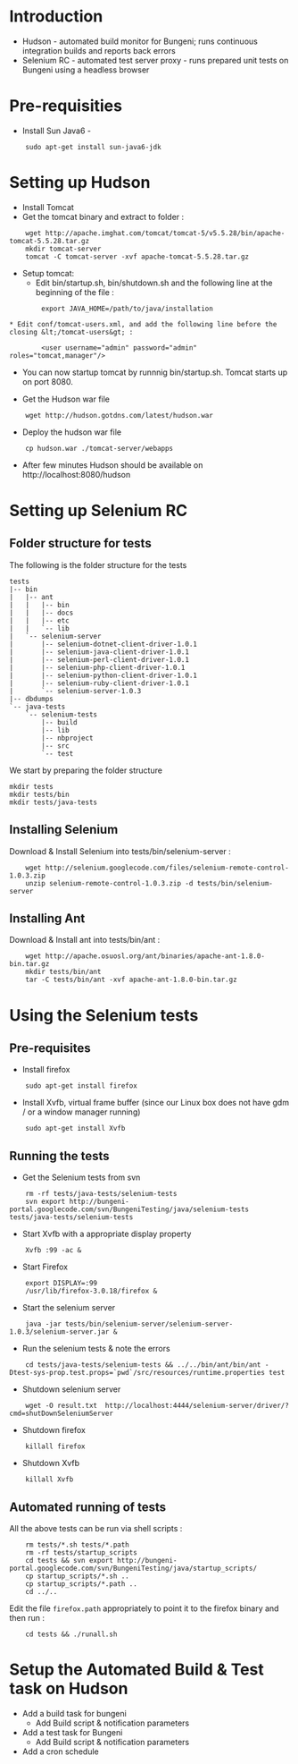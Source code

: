 # Introduction #

  * Hudson - automated build monitor for Bungeni; runs continuous integration builds and reports back errors
  * Selenium RC - automated test server proxy - runs prepared unit tests on Bungeni using a headless browser


# Pre-requisities #

  * Install Sun Java6 -
```
	sudo apt-get install sun-java6-jdk
```

# Setting up Hudson #

  * Install Tomcat
  * Get the tomcat binary and extract to folder :
```
	wget http://apache.imghat.com/tomcat/tomcat-5/v5.5.28/bin/apache-tomcat-5.5.28.tar.gz
	mkdir tomcat-server	
	tomcat -C tomcat-server -xvf apache-tomcat-5.5.28.tar.gz 
```
  * Setup tomcat:
    * Edit bin/startup.sh, bin/shutdown.sh and the following line at the beginning of the file :
```
		export JAVA_HOME=/path/to/java/installation
```
    * Edit conf/tomcat-users.xml, and add the following line before the closing &lt;/tomcat-users&gt; :
```
		<user username="admin" password="admin" roles="tomcat,manager"/>
```
  * You can now startup tomcat by runnnig bin/startup.sh. Tomcat starts up on port 8080.

  * Get the Hudson war file
```
	wget http://hudson.gotdns.com/latest/hudson.war
```
  * Deploy the hudson war file
```
	cp hudson.war ./tomcat-server/webapps
```
  * After few minutes Hudson should be available on http://localhost:8080/hudson


# Setting up Selenium RC #

## Folder structure for tests ##

The following is the folder structure for the tests

```
tests
|-- bin
|   |-- ant
|   |   |-- bin
|   |   |-- docs
|   |   |-- etc
|   |   `-- lib
|   `-- selenium-server
|       |-- selenium-dotnet-client-driver-1.0.1
|       |-- selenium-java-client-driver-1.0.1
|       |-- selenium-perl-client-driver-1.0.1
|       |-- selenium-php-client-driver-1.0.1
|       |-- selenium-python-client-driver-1.0.1
|       |-- selenium-ruby-client-driver-1.0.1
|       `-- selenium-server-1.0.3
|-- dbdumps
`-- java-tests
    `-- selenium-tests
        |-- build
        |-- lib
        |-- nbproject
        |-- src
        `-- test
```

We start by preparing the folder structure

```
mkdir tests
mkdir tests/bin
mkdir tests/java-tests
```

## Installing Selenium ##

Download & Install Selenium into tests/bin/selenium-server :
```
	wget http://selenium.googlecode.com/files/selenium-remote-control-1.0.3.zip
	unzip selenium-remote-control-1.0.3.zip -d tests/bin/selenium-server
```

## Installing Ant ##

Download & Install ant into tests/bin/ant :
```
	wget http://apache.osuosl.org/ant/binaries/apache-ant-1.8.0-bin.tar.gz
	mkdir tests/bin/ant
	tar -C tests/bin/ant -xvf apache-ant-1.8.0-bin.tar.gz
```

# Using the Selenium tests #


## Pre-requisites ##

  * Install firefox
```
	sudo apt-get install firefox
```
  * Install Xvfb, virtual frame buffer (since our Linux box does not have gdm / or a window manager running)
```
	sudo apt-get install Xvfb
```


## Running the tests ##

  * Get the Selenium tests from svn
```
	rm -rf tests/java-tests/selenium-tests
	svn export http://bungeni-portal.googlecode.com/svn/BungeniTesting/java/selenium-tests tests/java-tests/selenium-tests
```
  * Start Xvfb with a appropriate display property
```
	Xvfb :99 -ac &
```
  * Start Firefox
```
	export DISPLAY=:99
	/usr/lib/firefox-3.0.18/firefox &
```
  * Start the selenium server
```
	java -jar tests/bin/selenium-server/selenium-server-1.0.3/selenium-server.jar &
```
  * Run the selenium tests & note the errors
```
	cd tests/java-tests/selenium-tests && ../../bin/ant/bin/ant -Dtest-sys-prop.test.props=`pwd`/src/resources/runtime.properties test
```
  * Shutdown selenium server
```
	wget -O result.txt  http://localhost:4444/selenium-server/driver/?cmd=shutDownSeleniumServer
```
  * Shutdown firefox
```
	killall firefox
```
  * Shutdown Xvfb
```
	killall Xvfb
```

## Automated running of tests ##

All the above tests can be run via shell scripts :
```
	rm tests/*.sh tests/*.path
	rm -rf tests/startup_scripts
	cd tests && svn export http://bungeni-portal.googlecode.com/svn/BungeniTesting/java/startup_scripts/ 
	cp startup_scripts/*.sh ..
	cp startup_scripts/*.path ..
	cd ../..
```
Edit the file `firefox.path` appropriately to point it to the firefox binary and then run :
```
	cd tests && ./runall.sh
```

# Setup the Automated Build & Test task on Hudson #

  * Add a build task for bungeni
    * Add Build script & notification parameters
  * Add a test task for Bungeni
    * Add Build script & notification parameters
  * Add a cron schedule
